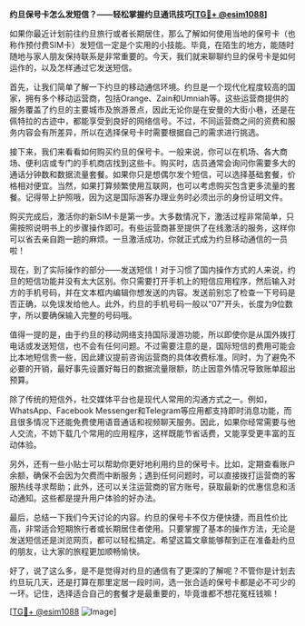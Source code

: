 **约旦保号卡怎么发短信？——轻松掌握约旦通讯技巧[[TG💪+ @esim1088](https://t.me/s/esim1088)]**

如果你最近计划前往约旦旅行或者长期居住，那么了解如何使用当地的保号卡（也称作预付费SIM卡）发短信一定是个实用的小技能。毕竟，在陌生的地方，能随时随地与家人朋友保持联系是非常重要的。今天，我们就来聊聊约旦的保号卡是如何运作的，以及怎样通过它发送短信。

首先，让我们简单了解一下约旦的移动通信环境。约旦是一个现代化程度较高的国家，拥有多个移动运营商，包括Orange、Zain和Umniah等。这些运营商提供的服务覆盖了约旦的主要城市及旅游景点，因此无论你是在安曼的大街小巷，还是在佩特拉的古迹中，都能享受到良好的网络信号。不过，不同运营商之间的资费和服务内容会有所差异，所以在选择保号卡时需要根据自己的需求进行挑选。

接下来，我们来看看如何购买约旦的保号卡。一般来说，你可以在机场、各大商场、便利店或专门的手机商店找到这些卡。购买时，店员通常会询问你需要多大的通话分钟数和数据流量套餐。如果你只是想偶尔发个短信，可以选择基础套餐，价格相对便宜。当然，如果打算频繁使用互联网，也可以考虑购买包含更多流量的套餐。记得带上护照哦，因为这是国际游客办理业务时必须出示的身份证明文件。

购买完成后，激活你的新SIM卡是第一步。大多数情况下，激活过程非常简单，只需按照说明书上的步骤操作即可。有些运营商甚至提供了在线激活的服务，这样你可以省去亲自跑一趟的麻烦。一旦激活成功，你就正式成为约旦移动通信的一员啦！

现在，到了实际操作的部分——发送短信！对于习惯了国内操作方式的人来说，约旦的短信功能并没有太大区别。你只需要打开手机上的短信应用程序，然后输入对方的手机号码，并在文本框内编辑你想发送的内容。发送前别忘了检查一下号码是否正确，以免误发给他人。此外，约旦的手机号码一般以“07”开头，长度为9位数字，所以要确保输入完整的号码哦。

值得一提的是，由于约旦的移动网络支持国际漫游功能，所以即使你是从国外拨打电话或发送短信，也不会有任何问题。不过需要注意的是，国际短信的费用可能会比本地短信贵一些，因此建议提前咨询运营商的具体收费标准。同时，为了避免不必要的开销，最好事先设置好每日的数据流量限额，防止因意外情况导致账单超出预算。

除了传统的短信外，社交媒体平台也是现代人常用的沟通方式之一。例如，WhatsApp、Facebook Messenger和Telegram等应用都支持即时消息功能，而且很多情况下还能免费使用语音通话和视频聊天服务。因此，如果你经常需要与他人交流，不妨下载几个常用的应用程序，这样既能节省话费，又能享受更丰富的互动体验。

另外，还有一些小贴士可以帮助你更好地利用约旦的保号卡。比如，定期查看账户余额，确保不会因为欠费而中断服务；遇到任何问题时，可以直接拨打运营商的客服热线寻求帮助；此外，还可以关注运营商的官方账号，获取最新的优惠信息和活动通知。这些都是提升用户体验的好办法。

最后，总结一下我们今天讨论的内容。约旦的保号卡不仅方便快捷，而且性价比高，非常适合短期旅行者或长期居住者使用。只要掌握了基本的操作方法，无论是发送短信还是浏览网页，都可以轻松搞定。希望这篇文章能够帮到正在准备赴约旦的朋友，让大家的旅程更加顺畅愉快。

好了，说了这么多，是不是觉得对约旦的通信有了更深的了解呢？不管你是计划去约旦玩几天，还是打算在那里定居一段时间，选一张合适的保号卡都是必不可少的一环。记住，选择适合自己的套餐才是最重要的，毕竟谁都不想花冤枉钱嘛！

[[TG💪+ @esim1088](https://t.me/s/esim1088) ![Image](https://i.postimg.cc/4NQfJmqS/Snipaste-2025-05-13-00-14-12.png)]